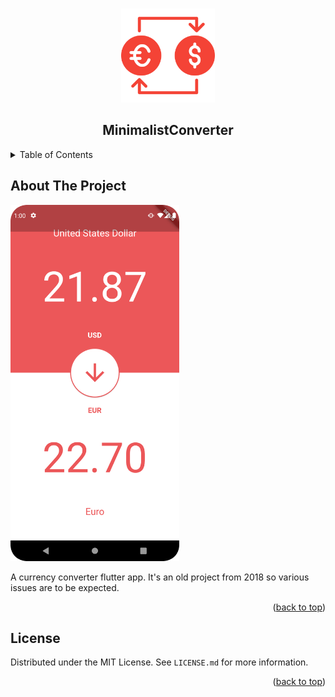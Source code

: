 <a name="readme-top"></a>

<!-- PROJECT LOGO -->
<br />
<div align="center">
<img src="https://raw.githubusercontent.com/tosoba/MinimalistConverter/master/Logo.png" alt="Logo" width="150" height="150">

<h2 align="center">MinimalistConverter</h2>
</div>



<!-- TABLE OF CONTENTS -->
<details>
  <summary>Table of Contents</summary>
  <ol>
    <li>
      <a href="#about-the-project">About The Project</a>
    </li>
    <li><a href="#license">License</a></li>
  </ol>
</details>



<!-- ABOUT THE PROJECT -->
## About The Project

<img src="https://raw.githubusercontent.com/tosoba/MinimalistConverter/master/Screenshot.png" alt="Logo" width="270" height="570">

A currency converter flutter app. It's an old project from 2018 so various issues are to be expected.

<p align="right">(<a href="#readme-top">back to top</a>)</p>



<!-- LICENSE -->
## License

Distributed under the MIT License. See `LICENSE.md` for more information.

<p align="right">(<a href="#readme-top">back to top</a>)</p>

